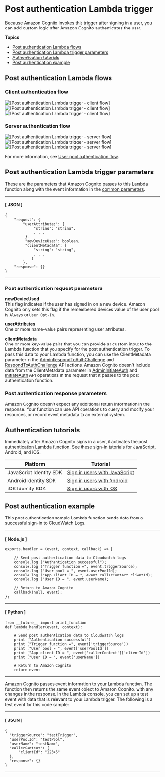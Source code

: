# Post authentication Lambda trigger<a name="user-pool-lambda-post-authentication"></a>

Because Amazon Cognito invokes this trigger after signing in a user, you can add custom logic after Amazon Cognito authenticates the user\.

**Topics**
+ [Post authentication Lambda flows](#user-pool-lambda-post-authentication-flows)
+ [Post authentication Lambda trigger parameters](#cognito-user-pools-lambda-trigger-syntax-post-auth)
+ [Authentication tutorials](#aws-lambda-triggers-post-authentication-tutorials)
+ [Post authentication example](#aws-lambda-triggers-post-authentication-example)

## Post authentication Lambda flows<a name="user-pool-lambda-post-authentication-flows"></a>

### Client authentication flow<a name="user-pool-lambda-post-authentication-1"></a>

![\[Post authentication Lambda trigger - client flow\]](http://docs.aws.amazon.com/cognito/latest/developerguide/)![\[Post authentication Lambda trigger - client flow\]](http://docs.aws.amazon.com/cognito/latest/developerguide/)![\[Post authentication Lambda trigger - client flow\]](http://docs.aws.amazon.com/cognito/latest/developerguide/)

### Server authentication flow<a name="user-pool-lambda-post-authentication-2"></a>

![\[Post authentication Lambda trigger - server flow\]](http://docs.aws.amazon.com/cognito/latest/developerguide/)![\[Post authentication Lambda trigger - server flow\]](http://docs.aws.amazon.com/cognito/latest/developerguide/)![\[Post authentication Lambda trigger - server flow\]](http://docs.aws.amazon.com/cognito/latest/developerguide/)

For more information, see [User pool authentication flow](amazon-cognito-user-pools-authentication-flow.md)\.

## Post authentication Lambda trigger parameters<a name="cognito-user-pools-lambda-trigger-syntax-post-auth"></a>

These are the parameters that Amazon Cognito passes to this Lambda function along with the event information in the [common parameters](https://docs.aws.amazon.com/cognito/latest/developerguide/cognito-user-identity-pools-working-with-aws-lambda-triggers.html#cognito-user-pools-lambda-trigger-syntax-shared)\.

------
#### [ JSON ]

```
{
    "request": {
        "userAttributes": {
             "string": "string",
             . . .
         },
         "newDeviceUsed": boolean,
         "clientMetadata": {
             "string": "string",
             . . .
            }
        },
    "response": {}
}
```

------

### Post authentication request parameters<a name="cognito-user-pools-lambda-trigger-syntax-post-auth-request"></a>

**newDeviceUsed**  
This flag indicates if the user has signed in on a new device\. Amazon Cognito only sets this flag if the remembered devices value of the user pool is `Always` or `User Opt-In`\.

**userAttributes**  
One or more name\-value pairs representing user attributes\.

**clientMetadata**  
One or more key\-value pairs that you can provide as custom input to the Lambda function that you specify for the post authentication trigger\. To pass this data to your Lambda function, you can use the ClientMetadata parameter in the [AdminRespondToAuthChallenge](https://docs.aws.amazon.com/cognito-user-identity-pools/latest/APIReference/API_AdminRespondToAuthChallenge.html) and [RespondToAuthChallenge](https://docs.aws.amazon.com/cognito-user-identity-pools/latest/APIReference/API_RespondToAuthChallenge.html) API actions\. Amazon Cognito doesn't include data from the ClientMetadata parameter in [AdminInitiateAuth](https://docs.aws.amazon.com/cognito-user-identity-pools/latest/APIReference/API_AdminInitiateAuth.html) and [InitiateAuth](https://docs.aws.amazon.com/cognito-user-identity-pools/latest/APIReference/API_InitiateAuth.html) API operations in the request that it passes to the post authentication function\.

### Post authentication response parameters<a name="cognito-user-pools-lambda-trigger-syntax-post-auth-response"></a>

Amazon Cognito doesn't expect any additional return information in the response\. Your function can use API operations to query and modify your resources, or record event metadata to an external system\.

## Authentication tutorials<a name="aws-lambda-triggers-post-authentication-tutorials"></a>

Immediately after Amazon Cognito signs in a user, it activates the post authentication Lambda function\. See these sign\-in tutorials for JavaScript, Android, and iOS\.


| Platform | Tutorial | 
| --- | --- | 
| JavaScript Identity SDK | [Sign in users with JavaScript](https://docs.aws.amazon.com/cognito/latest/developerguide/tutorial-integrating-user-pools-javascript.html#tutorial-integrating-user-pools-user-sign-in-javascript) | 
| Android Identity SDK | [Sign in users with Android](https://docs.aws.amazon.com/cognito/latest/developerguide/tutorial-integrating-user-pools-android.html#tutorial-integrating-user-pools-user-sign-in-android) | 
| iOS Identity SDK | [Sign in users with iOS](https://docs.aws.amazon.com/cognito/latest/developerguide/tutorial-integrating-user-pools-ios.html#tutorial-integrating-user-pools-authenticate-users-ios) | 

## Post authentication example<a name="aws-lambda-triggers-post-authentication-example"></a>

This post authentication sample Lambda function sends data from a successful sign\-in to CloudWatch Logs\.

------
#### [ Node\.js ]

```
exports.handler = (event, context, callback) => {

    // Send post authentication data to Cloudwatch logs
    console.log ("Authentication successful");
    console.log ("Trigger function =", event.triggerSource);
    console.log ("User pool = ", event.userPoolId);
    console.log ("App client ID = ", event.callerContext.clientId);
    console.log ("User ID = ", event.userName);

    // Return to Amazon Cognito
    callback(null, event);
};
```

------
#### [ Python ]

```
from __future__ import print_function
def lambda_handler(event, context):

    # Send post authentication data to Cloudwatch logs
    print ("Authentication successful")
    print ("Trigger function =", event['triggerSource'])
    print ("User pool = ", event['userPoolId'])
    print ("App client ID = ", event['callerContext']['clientId'])
    print ("User ID = ", event['userName'])

    # Return to Amazon Cognito
    return event
```

------

Amazon Cognito passes event information to your Lambda function\. The function then returns the same event object to Amazon Cognito, with any changes in the response\. In the Lambda console, you can set up a test event with data that is relevant to your Lambda trigger\. The following is a test event for this code sample:

------
#### [ JSON ]

```
{
  "triggerSource": "testTrigger",
  "userPoolId": "testPool",
  "userName": "testName",
  "callerContext": {
      "clientId": "12345"
  },
  "response": {}
}
```

------